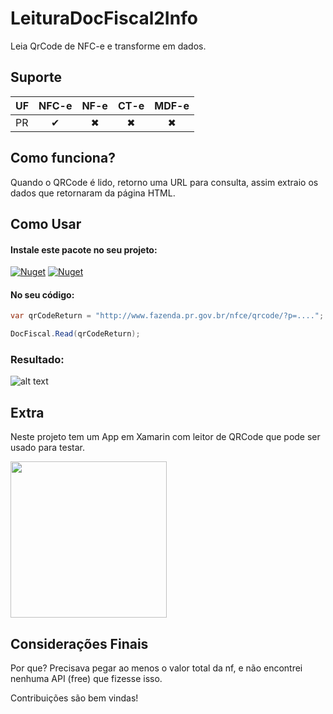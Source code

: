 # LeituraDocFiscal2Info
Leia QrCode de NFC-e e transforme em dados.

## Suporte

| UF     |NFC-e|NF-e| CT-e|MDF-e
| -------------|:--------:| :--------:|:--------:| :--------:|
| PR |✔ | ✖ | ✖ | ✖ |

## Como funciona?
Quando o QRCode é lido, retorno uma URL para consulta, assim extraio os dados que retornaram da página HTML.

## Como Usar

#### Instale este pacote no seu projeto:
[![Nuget](https://img.shields.io/nuget/dt/LeituraDocFiscal2Info)](https://www.nuget.org/packages/LeituraDocFiscal2Info)
[![Nuget](https://img.shields.io/nuget/v/LeituraDocFiscal2Info)](https://www.nuget.org/packages/LeituraDocFiscal2Info)

#### No seu código:
```csharp
var qrCodeReturn = "http://www.fazenda.pr.gov.br/nfce/qrcode/?p=....";

DocFiscal.Read(qrCodeReturn);
```
### Resultado:
![alt text](https://imgur.com/jnFQDHL.jpg)

## Extra
Neste projeto tem um App em Xamarin com leitor de QRCode que pode ser usado para testar.

<img src="https://imgur.com/MHtjSww.jpg" width="250"/>

## Considerações Finais
Por que? Precisava pegar ao menos o valor total da nf, e não encontrei nenhuma API (free) que fizesse isso.

Contribuições são bem vindas!
